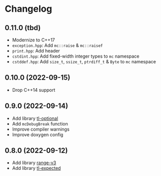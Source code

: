 # Changelog

## 0.11.0 (tbd)

- Modernize to C++17
- `exception.hpp`: Add `mc::raise` & `mc::raisef`
- `print.hpp`: Add header
- `cstdint.hpp`: Add fixed-width integer types to `mc` namespace
- `cstddef.hpp`: Add `size_t`, `ssize_t`, `ptrdiff_t` & `Byte` to `mc` namespace

## 0.10.0 (2022-09-15)

- Drop C++14 support

## 0.9.0 (2022-09-14)

- Add library [tl-optional](https://github.com/TartanLlama/optional)
- Add `mcDebugBreak` function
- Improve compiler warnings
- Improve doxygen config

## 0.8.0 (2022-09-12)

- Add library [range-v3](https://github.com/ericniebler/range-v3)
- Add library [tl-expected](https://github.com/TartanLlama/expected)
